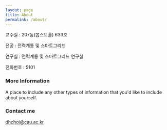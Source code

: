 ```yaml
---
layout: page
title: About
permalink: /about/
---
```


교수실 : 207동(봅스트홀) 633호

전공 : 전력계통 및 스마트그리드

연구실 : 전력계통 및 스마트그리드 연구실

전화번호 : 5101

### More Information

A place to include any other types of information that you'd like to include about yourself.

### Contact me

[dhchoi@cau.ac.kr](mailto:dhchoi@cau.ac.kr)
